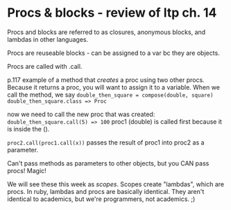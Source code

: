 # Procs & blocks - review of ltp ch. 14

Procs and blocks are referred to as closures, anonymous blocks, and lambdas in other languages.

Procs are reuseable blocks - can be assigned to a var bc they are objects.

Procs are called with .call.

p.117
example of a method that _creates_ a proc using two other procs. Because it returns a proc, you will want to assign it to a variable. When we call the method, we say
`double_then_square = compose(double, square)`
`double_then_square.class => Proc`

now we need to call the new proc that was created:
`double_then_square.call(5) => 100`
proc1 (double) is called first because it is inside the ().

`proc2.call(proc1.call(x))` passes the result of proc1 into proc2 as a parameter.

Can't pass methods as parameters to other objects, but you CAN pass procs! Magic!

We will see these this week as _scopes_. Scopes create "lambdas", which are procs. In ruby, lambdas and procs are basically identical. They aren't identical to academics, but we're programmers, not academics. ;)
